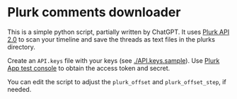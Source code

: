 # Plurk comments downloader

This is a simple python script, partially written by ChatGPT. It uses [Plurk API 2.0](https://www.plurk.com/API/2/) to scan your timeline and save the threads as text files in the plurks directory.

Create an `API.keys` file with your keys (see [./API.keys.sample](./API.keys.sample)). Use [Plurk App test console](https://www.plurk.com/OAuth/test#/APP/Responses/get) to obtain the access token and secret.

You can edit the script to adjust the `plurk_offset` and `plurk_offset_step`, if needed.
